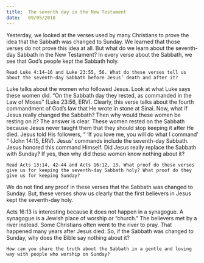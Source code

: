 ```yaml
---
title:  The seventh day in the New Testament
date:   09/05/2018
---
```


Yesterday, we looked at the verses used by many Christians to prove the idea that the Sabbath was changed to Sunday. We learned that those verses do not prove this idea at all. But what do we learn about the seventh-day Sabbath in the New Testament? In every verse about the Sabbath, we see that God’s people kept the Sabbath holy. 

`Read Luke 4:14–16 and Luke 23:55, 56. What do these verses tell us about the seventh-day Sabbath before Jesus’ death and after it?`

Luke talks about the women who followed Jesus. Look at what Luke says these women did. “On the Sabbath day they rested, as commanded in the Law of Moses” (Luke 23:56, ERV). Clearly, this verse talks about the fourth commandment of God’s law that He wrote in stone at Sinai. Now, what if Jesus really changed the Sabbath? Then why would these women be resting on it? The answer is clear. These women rested on the Sabbath because Jesus never taught them that they should stop keeping it after He died. Jesus told His followers, “ ‘If you love me, you will do what I command’ ” (John 14:15, ERV). Jesus’ commands include the seventh-day Sabbath. Jesus honored this command Himself. Did Jesus really replace the Sabbath with Sunday? If yes, then why did these women know nothing about it? 

`Read Acts 13:14, 42–44 and Acts 16:12, 13. What proof do these verses give us for keeping the seventh-day Sabbath holy? What proof do they give us for keeping Sunday?`

We do not find any proof in these verses that the Sabbath was changed to Sunday. But, these verses show us clearly that the first believers in Jesus kept the seventh-day holy. 

Acts 16:13 is interesting because it does not happen in a synagogue. A synagogue is a Jewish place of worship or “church.” The believers met by a river instead. Some Christians often went to the river to pray. That happened many years after Jesus died. So, if the Sabbath was changed to Sunday, why does the Bible say nothing about it?

`How can you share the truth about the Sabbath in a gentle and loving way with people who worship on Sunday?`